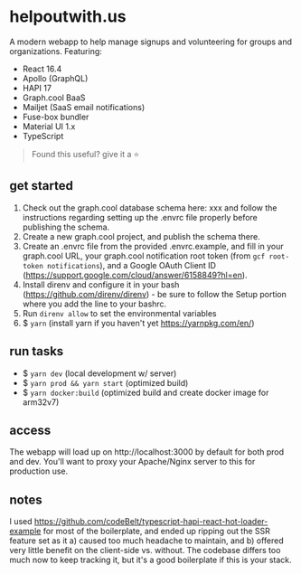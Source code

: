 # helpoutwith.us
A modern webapp to help manage signups and volunteering for groups and organizations. Featuring:

* React 16.4
* Apollo (GraphQL)
* HAPI 17
* Graph.cool BaaS
* Mailjet (SaaS email notifications)
* Fuse-box bundler
* Material UI 1.x
* TypeScript

> Found this useful? give it a :star:

## get started
1. Check out the graph.cool database schema here: xxx and follow the instructions regarding setting up the .envrc file properly before publishing the schema.
2. Create a new graph.cool project, and publish the schema there.
3. Create an .envrc file from the provided .envrc.example, and fill in your graph.cool URL, your graph.cool notification root token (from `gcf root-token notifications`), and a Google OAuth Client ID (https://support.google.com/cloud/answer/6158849?hl=en).
4. Install direnv and configure it in your bash (https://github.com/direnv/direnv) - be sure to follow the Setup portion where you add the line to your bashrc.
5. Run `direnv allow` to set the environmental variables
6. $ `yarn` (install yarn if you haven't yet https://yarnpkg.com/en/)

## run tasks
- $ `yarn dev` (local development w/ server)
- $ `yarn prod && yarn start` (optimized build)
- $ `yarn docker:build` (optimized build and create docker image for arm32v7)

## access
The webapp will load up on http://localhost:3000 by default for both prod and dev. You'll want to proxy your Apache/Nginx server to this for production use.

## notes
I used https://github.com/codeBelt/typescript-hapi-react-hot-loader-example for most of the boilerplate, and ended up ripping out the SSR feature set as it a) caused too much headache to maintain, and b) offered very little benefit on the client-side vs. without. The codebase differs too much now to keep tracking it, but it's a good boilerplate if this is your stack.

